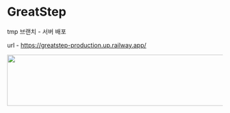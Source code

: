 # GreatStep

tmp 브랜치 - 서버 배포 

url - https://greatstep-production.up.railway.app/

<a href="https://github.com/devxb/gitanimals">
  <img src="https://render.gitanimals.org/lines/{chounjae}?pet-id=1" width="1000" height="120"/>
</a>

